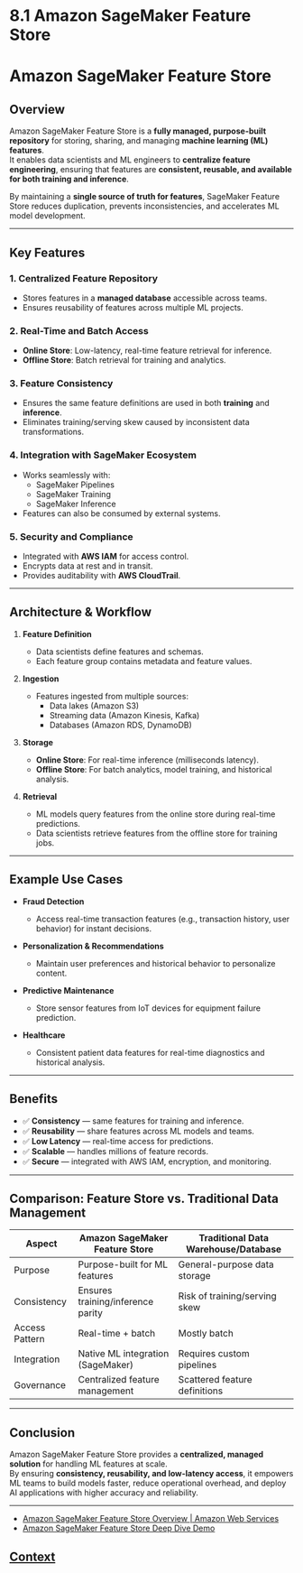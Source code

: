 # 8.1 Amazon SageMaker Feature Store 

 # Amazon SageMaker Feature Store

## Overview
Amazon SageMaker Feature Store is a **fully managed, purpose-built repository** for storing, sharing, and managing **machine learning (ML) features**.  
It enables data scientists and ML engineers to **centralize feature engineering**, ensuring that features are **consistent, reusable, and available for both training and inference**.  

By maintaining a **single source of truth for features**, SageMaker Feature Store reduces duplication, prevents inconsistencies, and accelerates ML model development.

---

## Key Features

### 1. Centralized Feature Repository
- Stores features in a **managed database** accessible across teams.
- Ensures reusability of features across multiple ML projects.

### 2. Real-Time and Batch Access
- **Online Store**: Low-latency, real-time feature retrieval for inference.  
- **Offline Store**: Batch retrieval for training and analytics.  

### 3. Feature Consistency
- Ensures the same feature definitions are used in both **training** and **inference**.  
- Eliminates training/serving skew caused by inconsistent data transformations.  

### 4. Integration with SageMaker Ecosystem
- Works seamlessly with:
  - SageMaker Pipelines
  - SageMaker Training
  - SageMaker Inference
- Features can also be consumed by external systems.

### 5. Security and Compliance
- Integrated with **AWS IAM** for access control.  
- Encrypts data at rest and in transit.  
- Provides auditability with **AWS CloudTrail**.  

---

## Architecture & Workflow

1. **Feature Definition**
   - Data scientists define features and schemas.  
   - Each feature group contains metadata and feature values.  

2. **Ingestion**
   - Features ingested from multiple sources:
     - Data lakes (Amazon S3)
     - Streaming data (Amazon Kinesis, Kafka)
     - Databases (Amazon RDS, DynamoDB)  

3. **Storage**
   - **Online Store**: For real-time inference (milliseconds latency).  
   - **Offline Store**: For batch analytics, model training, and historical analysis.  

4. **Retrieval**
   - ML models query features from the online store during real-time predictions.  
   - Data scientists retrieve features from the offline store for training jobs.  

---

## Example Use Cases

- **Fraud Detection**
  - Access real-time transaction features (e.g., transaction history, user behavior) for instant decisions.  

- **Personalization & Recommendations**
  - Maintain user preferences and historical behavior to personalize content.  

- **Predictive Maintenance**
  - Store sensor features from IoT devices for equipment failure prediction.  

- **Healthcare**
  - Consistent patient data features for real-time diagnostics and historical analysis.  

---

## Benefits

- ✅ **Consistency** — same features for training and inference.  
- ✅ **Reusability** — share features across ML models and teams.  
- ✅ **Low Latency** — real-time access for predictions.  
- ✅ **Scalable** — handles millions of feature records.  
- ✅ **Secure** — integrated with AWS IAM, encryption, and monitoring.  

---

## Comparison: Feature Store vs. Traditional Data Management

| Aspect                  | Amazon SageMaker Feature Store     | Traditional Data Warehouse/Database   |
|--------------------------|------------------------------------|---------------------------------------|
| Purpose                  | Purpose-built for ML features      | General-purpose data storage          |
| Consistency              | Ensures training/inference parity  | Risk of training/serving skew         |
| Access Pattern           | Real-time + batch                 | Mostly batch                          |
| Integration              | Native ML integration (SageMaker) | Requires custom pipelines              |
| Governance               | Centralized feature management    | Scattered feature definitions          |

---

## Conclusion
Amazon SageMaker Feature Store provides a **centralized, managed solution** for handling ML features at scale.  
By ensuring **consistency, reusability, and low-latency access**, it empowers ML teams to build models faster, reduce operational overhead, and deploy AI applications with higher accuracy and reliability.

---

 
 * [Amazon SageMaker Feature Store Overview | Amazon Web Services](https://www.youtube.com/watch?v=EbMYePiEo88)
 * [Amazon SageMaker Feature Store Deep Dive Demo](https://www.youtube.com/watch?v=mHEUlPFT6xg)


 ## [Context](./../context.md)

